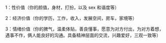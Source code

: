 1：性价值（你的颜值，身材，打扮，以及 sex 和谐度等）

2：经济价值（你的学历，工作，收入，发展空间，房车，家境等）

3：情绪价值（你的脾气，温柔体贴，善良懂事，愿意为对方付出，为对方着想，遇事不作，俩人能良好的沟通。具备精神层面的交流，兴趣爱好，三观一致等）
